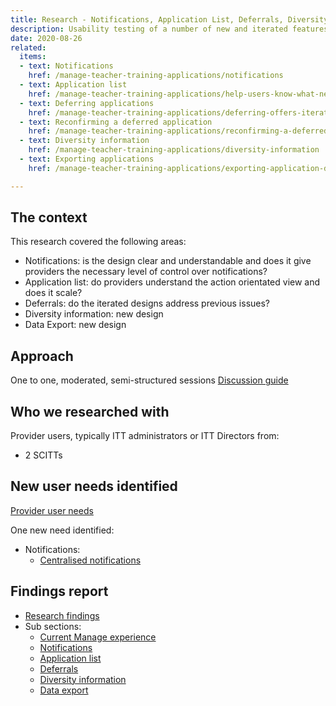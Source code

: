 ```yaml
---
title: Research - Notifications, Application List, Deferrals, Diversity Information, Data Export
description: Usability testing of a number of new and iterated features within Manage
date: 2020-08-26
related:
  items:
  - text: Notifications
    href: /manage-teacher-training-applications/notifications
  - text: Application list
    href: /manage-teacher-training-applications/help-users-know-what-needs-doing-and-whats-changed
  - text: Deferring applications
    href: /manage-teacher-training-applications/deferring-offers-iteration
  - text: Reconfirming a deferred application
    href: /manage-teacher-training-applications/reconfirming-a-deferred-offer-iteration
  - text: Diversity information
    href: /manage-teacher-training-applications/diversity-information
  - text: Exporting applications
    href: /manage-teacher-training-applications/exporting-application-data

---
```


## The context

This research covered the following areas:

* Notifications: is the design clear and understandable and does it give providers the necessary level of control over notifications?
* Application list: do providers understand the action orientated view and does it scale?
* Deferrals: do the iterated designs address previous issues?
* Diversity information: new design
* Data Export: new design

## Approach

One to one, moderated, semi-structured sessions
[Discussion guide](https://docs.google.com/document/d/1luv4YBLeT36GQI_BPNbMLeW7xtksDNs0efCslW7jWbc)

## Who we researched with

Provider users, typically ITT administrators or ITT Directors from:

* 2 SCITTs

## New user needs identified

[Provider user needs](https://trello.com/b/5m1pMTme/apply-provider-needs-e2e)

One new need identified:

* Notifications:
  * [Centralised notifications](https://trello.com/c/1xLJBMke/187-have-everyone-in-my-organisation-receive-notifications-in-a-central-mailbox)

## Findings report

* [Research findings](https://docs.google.com/presentation/d/1cth652Cfpdb_RD042uBvtcPcY-TdsfrJ6yihnN6ryqI/)
* Sub sections:
  * [Current Manage experience](https://docs.google.com/presentation/d/1cth652Cfpdb_RD042uBvtcPcY-TdsfrJ6yihnN6ryqI/edit#slide=id.g918d32124c_0_324)
  * [Notifications](https://docs.google.com/presentation/d/1cth652Cfpdb_RD042uBvtcPcY-TdsfrJ6yihnN6ryqI/edit#slide=id.g918d32124c_0_336)
  * [Application list](https://docs.google.com/presentation/d/1cth652Cfpdb_RD042uBvtcPcY-TdsfrJ6yihnN6ryqI/edit#slide=id.g918d32124c_0_330)
  * [Deferrals](https://docs.google.com/presentation/d/1cth652Cfpdb_RD042uBvtcPcY-TdsfrJ6yihnN6ryqI/edit#slide=id.g918d32124c_0_348)
  * [Diversity information](https://docs.google.com/presentation/d/1cth652Cfpdb_RD042uBvtcPcY-TdsfrJ6yihnN6ryqI/edit#slide=id.g918d32124c_0_342)
  * [Data export](https://docs.google.com/presentation/d/1cth652Cfpdb_RD042uBvtcPcY-TdsfrJ6yihnN6ryqI/edit#slide=id.g918d32124c_0_354)
